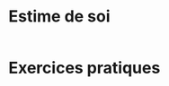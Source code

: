 <!-- Title: Estime de soi
     Menu: Pour les psychologues / Estime de soi
     Created: 2023-05-30 -->

# Estime de soi

<img class="schema" src="/static/psycho/estime1.svg" alt="" />

# Exercices pratiques

<img class="schema" src="/static/psycho/estime2.svg" alt="" />
